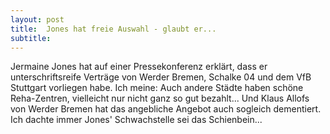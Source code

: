 ```yaml
---
layout: post
title:  Jones hat freie Auswahl - glaubt er...
subtitle:  
---
```


Jermaine Jones hat auf einer Pressekonferenz erklärt, dass er unterschriftsreife Verträge von Werder Bremen, Schalke 04 und dem VfB Stuttgart vorliegen habe. Ich meine: Auch andere Städte haben schöne Reha-Zentren, vielleicht nur nicht ganz so gut bezahlt... Und Klaus Allofs von Werder Bremen hat das angebliche Angebot auch sogleich dementiert. Ich dachte immer Jones' Schwachstelle sei das Schienbein...


